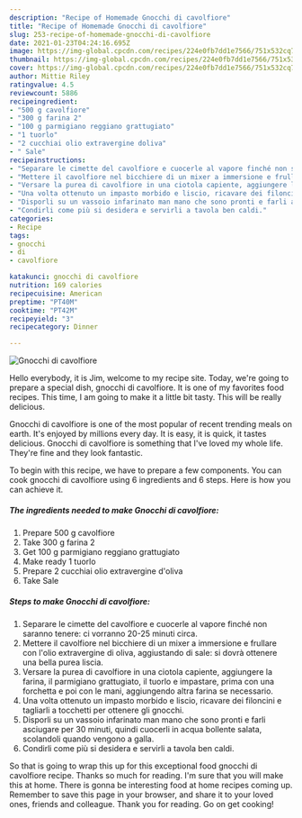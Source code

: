 ```yaml
---
description: "Recipe of Homemade Gnocchi di cavolfiore"
title: "Recipe of Homemade Gnocchi di cavolfiore"
slug: 253-recipe-of-homemade-gnocchi-di-cavolfiore
date: 2021-01-23T04:24:16.695Z
image: https://img-global.cpcdn.com/recipes/224e0fb7dd1e7566/751x532cq70/gnocchi-di-cavolfiore-recipe-main-photo.jpg
thumbnail: https://img-global.cpcdn.com/recipes/224e0fb7dd1e7566/751x532cq70/gnocchi-di-cavolfiore-recipe-main-photo.jpg
cover: https://img-global.cpcdn.com/recipes/224e0fb7dd1e7566/751x532cq70/gnocchi-di-cavolfiore-recipe-main-photo.jpg
author: Mittie Riley
ratingvalue: 4.5
reviewcount: 5886
recipeingredient:
- "500 g cavolfiore"
- "300 g farina 2"
- "100 g parmigiano reggiano grattugiato"
- "1 tuorlo"
- "2 cucchiai olio extravergine doliva"
- " Sale"
recipeinstructions:
- "Separare le cimette del cavolfiore e cuocerle al vapore finché non saranno tenere: ci vorranno 20-25 minuti circa."
- "Mettere il cavolfiore nel bicchiere di un mixer a immersione e frullare con l&#39;olio extravergine di oliva, aggiustando di sale: si dovrà ottenere una bella purea liscia."
- "Versare la purea di cavolfiore in una ciotola capiente, aggiungere la farina, il parmigiano grattugiato, il tuorlo e impastare, prima con una forchetta e poi con le mani, aggiungendo altra farina se necessario."
- "Una volta ottenuto un impasto morbido e liscio, ricavare dei filoncini e tagliarli a tocchetti per ottenere gli gnocchi."
- "Disporli su un vassoio infarinato man mano che sono pronti e farli asciugare per 30 minuti, quindi cuocerli in acqua bollente salata, scolandoli quando vengono a galla."
- "Condirli come più si desidera e servirli a tavola ben caldi."
categories:
- Recipe
tags:
- gnocchi
- di
- cavolfiore

katakunci: gnocchi di cavolfiore 
nutrition: 169 calories
recipecuisine: American
preptime: "PT40M"
cooktime: "PT42M"
recipeyield: "3"
recipecategory: Dinner

---
```



![Gnocchi di cavolfiore](https://img-global.cpcdn.com/recipes/224e0fb7dd1e7566/751x532cq70/gnocchi-di-cavolfiore-recipe-main-photo.jpg)

Hello everybody, it is Jim, welcome to my recipe site. Today, we're going to prepare a special dish, gnocchi di cavolfiore. It is one of my favorites food recipes. This time, I am going to make it a little bit tasty. This will be really delicious.

Gnocchi di cavolfiore is one of the most popular of recent trending meals on earth. It's enjoyed by millions every day. It is easy, it is quick, it tastes delicious. Gnocchi di cavolfiore is something that I've loved my whole life. They're fine and they look fantastic.




To begin with this recipe, we have to prepare a few components. You can cook gnocchi di cavolfiore using 6 ingredients and 6 steps. Here is how you can achieve it.

<!--inarticleads1-->

##### The ingredients needed to make Gnocchi di cavolfiore:

1. Prepare 500 g cavolfiore
1. Take 300 g farina 2
1. Get 100 g parmigiano reggiano grattugiato
1. Make ready 1 tuorlo
1. Prepare 2 cucchiai olio extravergine d&#39;oliva
1. Take  Sale




<!--inarticleads2-->

##### Steps to make Gnocchi di cavolfiore:

1. Separare le cimette del cavolfiore e cuocerle al vapore finché non saranno tenere: ci vorranno 20-25 minuti circa.
1. Mettere il cavolfiore nel bicchiere di un mixer a immersione e frullare con l&#39;olio extravergine di oliva, aggiustando di sale: si dovrà ottenere una bella purea liscia.
1. Versare la purea di cavolfiore in una ciotola capiente, aggiungere la farina, il parmigiano grattugiato, il tuorlo e impastare, prima con una forchetta e poi con le mani, aggiungendo altra farina se necessario.
1. Una volta ottenuto un impasto morbido e liscio, ricavare dei filoncini e tagliarli a tocchetti per ottenere gli gnocchi.
1. Disporli su un vassoio infarinato man mano che sono pronti e farli asciugare per 30 minuti, quindi cuocerli in acqua bollente salata, scolandoli quando vengono a galla.
1. Condirli come più si desidera e servirli a tavola ben caldi.




So that is going to wrap this up for this exceptional food gnocchi di cavolfiore recipe. Thanks so much for reading. I'm sure that you will make this at home. There is gonna be interesting food at home recipes coming up. Remember to save this page in your browser, and share it to your loved ones, friends and colleague. Thank you for reading. Go on get cooking!
